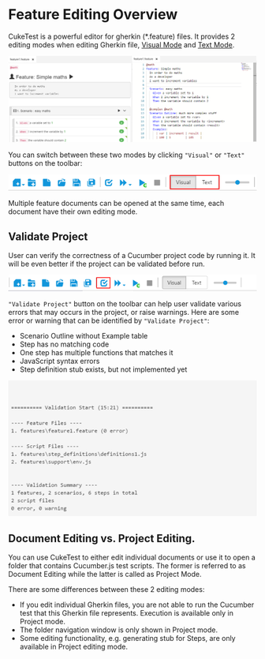 # Feature Editing Overview

CukeTest is a powerful editor for gherkin (*.feature) files. It provides 2 editing modes when editing Gherkin file, [Visual Mode](/features/visual_mode.md) and [Text Mode](/features/text_mode.md). 

![](assets/visual_vs_text.png)
 
You can switch between these two modes by clicking `"Visual"` or `"Text"` buttons on the toolbar:

![](assets/toolbar_visual.png)

Multiple feature documents can be opened at the same time, each document have their own editing mode. 

<a id="validate"></a>
## Validate Project
User can verify the correctness of a Cucumber project code by running it. It will be even better if the project can be validated before run. 

![](assets/toolbar_validate.png)

`"Validate Project"` button on the toolbar can help user validate various errors that may occurs in the project, or raise warnings. Here are some error or warning that can be identified by `"Validate Project"`:

* Scenario Outline without Example table
* Step has no matching code
* One step has multiple functions that matches it
* JavaScript syntax errors
* Step definition stub exists, but not implemented yet 
 
 ![](assets/validate_result.png)

## Document Editing vs. Project Editing.
You can use CukeTest to either edit individual documents or use it to open a folder that contains Cucumber.js test scripts. The former is referred to as Document Editing while the latter is called as Project Mode.

There are some differences between these 2 editing modes:
* If you edit individual Gherkin files, you are not able to run the Cucumber test that this Gherkin file represents. Execution is available only in Project mode.
* The folder navigation window is only shown in Project mode.
* Some editing functionality, e.g. generating stub for Steps, are only available in Project editing mode.